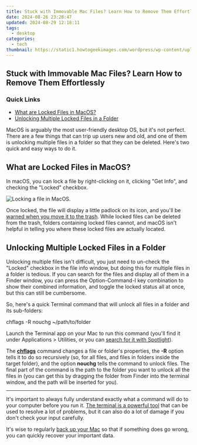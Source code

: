 ```yaml
---
title: Stuck with Immovable Mac Files? Learn How to Remove Them Effortlessly
date: 2024-08-26 23:28:47
updated: 2024-08-29 12:18:11
tags:
  - desktop
categories:
  - tech
thumbnail: https://static1.howtogeekimages.com/wordpress/wp-content/uploads/2024/02/53526258387_b97fd9691e_o.jpg
---
```


## Stuck with Immovable Mac Files? Learn How to Remove Them Effortlessly

### Quick Links

* [What are Locked Files in MacOS?](https://twitter-videos.techidaily.com/updated-archive-awesome-perfecting-twitter-video-backups-for-2024/)
* [Unlocking Multiple Locked Files in a Folder](https://extra-resources.techidaily.com/getting-started-with-digital-image-detailing/)

 MacOS is arguably the most user-friendly desktop OS, but it's not perfect. There are a few things that can trip up users new and old, and one of them is unlocking multiple files in a folder so that they can be deleted. Here's two quick and easy ways to do it.

##  What are Locked Files in MacOS?

 In macOS, you can lock a file by right-clicking on it, clicking "Get Info", and checking the "Locked" checkbox.

![Locking a file in MacOS.](https://static1.howtogeekimages.com/wordpress/wp-content/uploads/2024/07/locked.png) 

 Once locked, the file will display a little padlock on its icon, and you'll be [warned when you move it to the trash](https://support.apple.com/en-gb/guide/mac-help/mchlp1342/mac "https://support.apple.com/en-gb/guide/mac-help/mchlp1342/mac"). While locked files can be deleted from the trash, folders containing locked files cannot, and macOS isn't helpful in telling you where these locked files are actually located.

##  Unlocking Multiple Locked Files in a Folder

 Unlocking multiple files isn't difficult, you just need to un-check the "Locked" checkbox in the file info window, but doing this for multiple files in a folder is tedious. If you can search for the files and display all of them in a Finder window, you can press the Option-Command-I key combination to show their combined information, and toggle the locked status all at once, but this can still be cumbersome.

 So, here's a quick Terminal command that will unlock all files in a folder and its sub-folders:

chflags -R nouchg ~/path/to/folder

 Launch the Terminal app on your Mac to run this command (you'll find it under Applications > Utilities, or you can [search for it with Spotlight](https://some-tips.techidaily.com/2024-approved-the-essential-tutorial-from-gif-art-to-sticky-fun-on-social-media/)).

 The [**chflags**](https://ss64.com/mac/chflags.html "https://ss64.com/mac/chflags.html") command changes a file or folder's properties, the **\-R** option tells it to do so recursively (so, for all files, and files in folders inside the target folder), and the option **nouchg** tells the command to unlock files. The final part of the command is the path to the folder you want to unlock all the files in (you can get this by dragging the folder from Finder into the terminal window, and the path will be inserted for you).

---

 It's important to always fully understand exactly what a command will do to your computer before you run it. [The terminal is a powerful tool](https://video-screen-grab.techidaily.com/alternative-game-capture-software-no-more-fbx-dependence-for-2024/) that can be used to resolve a lot of problems, but it can also do a lot of damage if you don't check your input carefully.

 It's wise to regularly [back up your Mac](https://vimeo-videos.techidaily.com/updated-2024-approved-skyrocketing-video-performance-on-vimeo/) so that if something does go wrong, you can quickly recover your important data.

<ins class="adsbygoogle"
     style="display:block"
     data-ad-format="autorelaxed"
     data-ad-client="ca-pub-7571918770474297"
     data-ad-slot="1223367746"></ins>



<ins class="adsbygoogle"
     style="display:block"
     data-ad-client="ca-pub-7571918770474297"
     data-ad-slot="8358498916"
     data-ad-format="auto"
     data-full-width-responsive="true"></ins>
